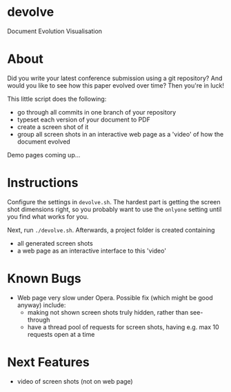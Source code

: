 # devolve
Document Evolution Visualisation

# About

Did you write your latest conference submission using a git repository? And would you like to see how this paper evolved over time? Then you're in luck!

This little script does the following:
  - go through all commits in one branch of your repository
  - typeset each version of your document to PDF
  - create a screen shot of it
  - group all screen shots in an interactive web page as a 'video' of how the document evolved

Demo pages coming up...

# Instructions

Configure the settings in `devolve.sh`. The hardest part is getting the screen shot dimensions right, so you probably want to use the `onlyone` setting until you find what works for you.

Next, run `./devolve.sh`. Afterwards, a project folder is created containing
  - all generated screen shots
  - a web page as an interactive interface to this 'video'

# Known Bugs

  - Web page very slow under Opera. Possible fix (which might be good anyway) include:
    - making not shown screen shots truly hidden, rather than see-through
    - have a thread pool of requests for screen shots, having e.g. max 10 requests open at a time

# Next Features

  - video of screen shots (not on web page)
